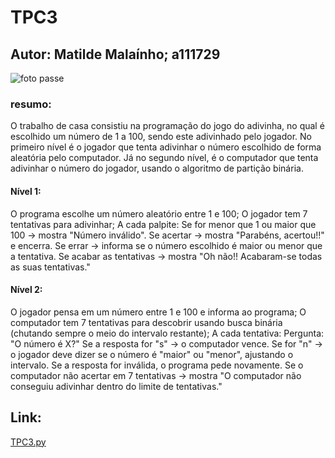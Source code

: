 # TPC3
## Autor: Matilde Malaínho; a111729
![foto passe](https://github.com/user-attachments/assets/8f2c4369-682d-42a6-8983-0f1cd21b9896)
### resumo:
O trabalho de casa consistiu na programação do jogo do adivinha, no qual é escolhido um número de 1 a 100, sendo este adivinhado pelo jogador. No primeiro nível é o jogador que tenta adivinhar o número escolhido de forma aleatória pelo computador. Já no segundo nível, é o computador que tenta adivinhar o número do jogador, usando o algoritmo de partição binária.
#### Nível 1:
O programa escolhe um número aleatório entre 1 e 100;
O jogador tem 7 tentativas para adivinhar;
A cada palpite:
Se for menor que 1 ou maior que 100 → mostra "Número inválido".
Se acertar → mostra "Parabéns, acertou!!" e encerra.
Se errar → informa se o número escolhido é maior ou menor que a tentativa.
Se acabar as tentativas → mostra "Oh não!! Acabaram-se todas as suas tentativas." 
#### Nível 2:
O jogador pensa em um número entre 1 e 100 e informa ao programa;
O computador tem 7 tentativas para descobrir usando busca binária (chutando sempre o meio do intervalo restante);
A cada tentativa:
Pergunta: "O número é X?"
Se a resposta for "s" → o computador vence.
Se for "n" → o jogador deve dizer se o número é "maior" ou "menor", ajustando o intervalo.
Se a resposta for inválida, o programa pede novamente.
Se o computador não acertar em 7 tentativas → mostra "O computador não conseguiu adivinhar dentro do limite de tentativas."
## Link:
[TPC3.py](https://github.com/user-attachments/files/22607183/TPC3.py)
